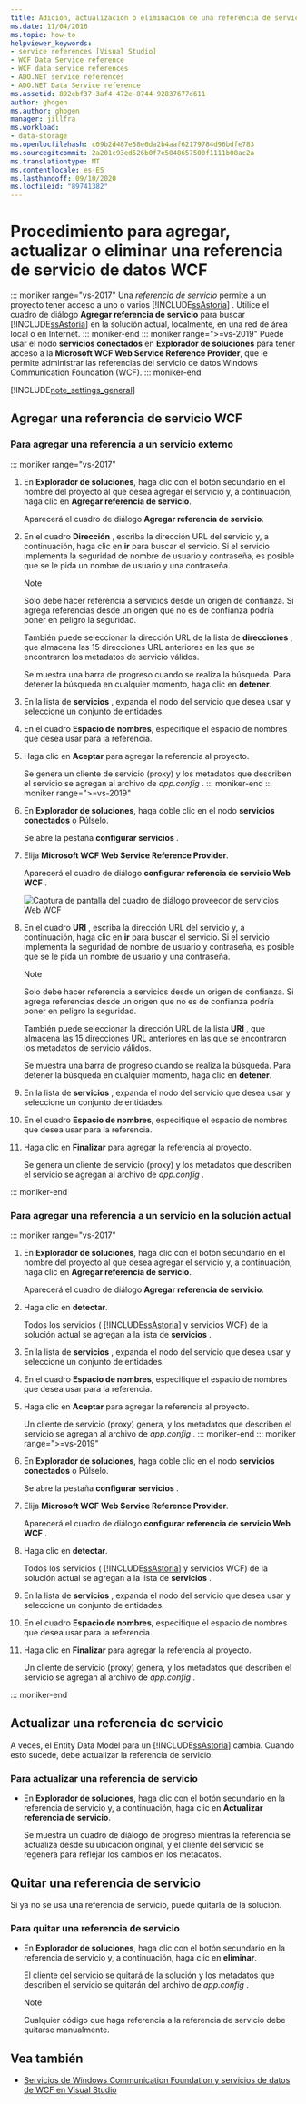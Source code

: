 ```yaml
---
title: Adición, actualización o eliminación de una referencia de servicio de datos de WCF
ms.date: 11/04/2016
ms.topic: how-to
helpviewer_keywords:
- service references [Visual Studio]
- WCF Data Service reference
- WCF data service references
- ADO.NET service references
- ADO.NET Data Service reference
ms.assetid: 892ebf37-3af4-472e-8744-92837677d611
author: ghogen
ms.author: ghogen
manager: jillfra
ms.workload:
- data-storage
ms.openlocfilehash: c09b2d487e58e6da2b4aaf62179784d96bdfe783
ms.sourcegitcommit: 2a201c93ed526b0f7e5848657500f1111b08ac2a
ms.translationtype: MT
ms.contentlocale: es-ES
ms.lasthandoff: 09/10/2020
ms.locfileid: "89741382"
---
```

# <a name="how-to-add-update-or-remove-a-wcf-data-service-reference"></a>Procedimiento para agregar, actualizar o eliminar una referencia de servicio de datos WCF

::: moniker range="vs-2017"
Una *referencia de servicio* permite a un proyecto tener acceso a uno o varios [!INCLUDE[ssAstoria](../data-tools/includes/ssastoria_md.md)] . Utilice el cuadro de diálogo **Agregar referencia de servicio** para buscar [!INCLUDE[ssAstoria](../data-tools/includes/ssastoria_md.md)] en la solución actual, localmente, en una red de área local o en Internet.
::: moniker-end
::: moniker range=">=vs-2019"
Puede usar el nodo **servicios conectados** en **Explorador de soluciones** para tener acceso a la **Microsoft WCF Web Service Reference Provider**, que le permite administrar las referencias del servicio de datos Windows Communication Foundation (WCF).
::: moniker-end

[!INCLUDE[note_settings_general](../data-tools/includes/note_settings_general_md.md)]

## <a name="add-a-wcf-service-reference"></a>Agregar una referencia de servicio WCF

### <a name="to-add-a-reference-to-an-external-service"></a>Para agregar una referencia a un servicio externo

::: moniker range="vs-2017"

1. En **Explorador de soluciones**, haga clic con el botón secundario en el nombre del proyecto al que desea agregar el servicio y, a continuación, haga clic en **Agregar referencia de servicio**.

   Aparecerá el cuadro de diálogo **Agregar referencia de servicio**.

1. En el cuadro **Dirección** , escriba la dirección URL del servicio y, a continuación, haga clic en **ir** para buscar el servicio. Si el servicio implementa la seguridad de nombre de usuario y contraseña, es posible que se le pida un nombre de usuario y una contraseña.

    > [!NOTE]
    > Solo debe hacer referencia a servicios desde un origen de confianza. Si agrega referencias desde un origen que no es de confianza podría poner en peligro la seguridad.

     También puede seleccionar la dirección URL de la lista de **direcciones** , que almacena las 15 direcciones URL anteriores en las que se encontraron los metadatos de servicio válidos.

     Se muestra una barra de progreso cuando se realiza la búsqueda. Para detener la búsqueda en cualquier momento, haga clic en **detener**.

1. En la lista de **servicios** , expanda el nodo del servicio que desea usar y seleccione un conjunto de entidades.

1. En el cuadro **Espacio de nombres**, especifique el espacio de nombres que desea usar para la referencia.

1. Haga clic en **Aceptar** para agregar la referencia al proyecto.

     Se genera un cliente de servicio (proxy) y los metadatos que describen el servicio se agregan al archivo de *app.config* .
::: moniker-end
::: moniker range=">=vs-2019"
1. En **Explorador de soluciones**, haga doble clic en el nodo **servicios conectados** o Púlselo.

   Se abre la pestaña **configurar servicios** .

1. Elija **Microsoft WCF Web Service Reference Provider**.

   Aparecerá el cuadro de diálogo **configurar referencia de servicio Web WCF** .

   ![Captura de pantalla del cuadro de diálogo proveedor de servicios Web WCF](media/vs-2019/configure-wcf-web-service-reference-dialog.png)


1. En el cuadro **URI** , escriba la dirección URL del servicio y, a continuación, haga clic en **ir** para buscar el servicio. Si el servicio implementa la seguridad de nombre de usuario y contraseña, es posible que se le pida un nombre de usuario y una contraseña.

    > [!NOTE]
    > Solo debe hacer referencia a servicios desde un origen de confianza. Si agrega referencias desde un origen que no es de confianza podría poner en peligro la seguridad.

     También puede seleccionar la dirección URL de la lista **URI** , que almacena las 15 direcciones URL anteriores en las que se encontraron los metadatos de servicio válidos.

     Se muestra una barra de progreso cuando se realiza la búsqueda. Para detener la búsqueda en cualquier momento, haga clic en **detener**.

1. En la lista de **servicios** , expanda el nodo del servicio que desea usar y seleccione un conjunto de entidades.

1. En el cuadro **Espacio de nombres**, especifique el espacio de nombres que desea usar para la referencia.

1. Haga clic en **Finalizar** para agregar la referencia al proyecto.

     Se genera un cliente de servicio (proxy) y los metadatos que describen el servicio se agregan al archivo de *app.config* .

::: moniker-end

### <a name="to-add-a-reference-to-a-service-in-the-current-solution"></a>Para agregar una referencia a un servicio en la solución actual

::: moniker range="vs-2017"

1. En **Explorador de soluciones**, haga clic con el botón secundario en el nombre del proyecto al que desea agregar el servicio y, a continuación, haga clic en **Agregar referencia de servicio**.

    Aparecerá el cuadro de diálogo **Agregar referencia de servicio**.

1. Haga clic en **detectar**.

    Todos los servicios ( [!INCLUDE[ssAstoria](../data-tools/includes/ssastoria_md.md)] y servicios WCF) de la solución actual se agregan a la lista de **servicios** .

1. En la lista de **servicios** , expanda el nodo del servicio que desea usar y seleccione un conjunto de entidades.

1. En el cuadro **Espacio de nombres**, especifique el espacio de nombres que desea usar para la referencia.

1. Haga clic en **Aceptar** para agregar la referencia al proyecto.

    Un cliente de servicio (proxy) genera, y los metadatos que describen el servicio se agregan al archivo de *app.config* .
::: moniker-end
::: moniker range=">=vs-2019"
1. En **Explorador de soluciones**, haga doble clic en el nodo **servicios conectados** o Púlselo. 

   Se abre la pestaña **configurar servicios** .

1. Elija **Microsoft WCF Web Service Reference Provider**.

   Aparecerá el cuadro de diálogo **configurar referencia de servicio Web WCF** .

1. Haga clic en **detectar**.

    Todos los servicios ( [!INCLUDE[ssAstoria](../data-tools/includes/ssastoria_md.md)] y servicios WCF) de la solución actual se agregan a la lista de **servicios** .

1. En la lista de **servicios** , expanda el nodo del servicio que desea usar y seleccione un conjunto de entidades.

1. En el cuadro **Espacio de nombres**, especifique el espacio de nombres que desea usar para la referencia.

1. Haga clic en **Finalizar** para agregar la referencia al proyecto.

    Un cliente de servicio (proxy) genera, y los metadatos que describen el servicio se agregan al archivo de *app.config* .

::: moniker-end

## <a name="update-a-service-reference"></a>Actualizar una referencia de servicio

A veces, el Entity Data Model para un [!INCLUDE[ssAstoria](../data-tools/includes/ssastoria_md.md)] cambia. Cuando esto sucede, debe actualizar la referencia de servicio.

### <a name="to-update-a-service-reference"></a>Para actualizar una referencia de servicio

- En **Explorador de soluciones**, haga clic con el botón secundario en la referencia de servicio y, a continuación, haga clic en **Actualizar referencia de servicio**.

     Se muestra un cuadro de diálogo de progreso mientras la referencia se actualiza desde su ubicación original, y el cliente del servicio se regenera para reflejar los cambios en los metadatos.

## <a name="remove-a-service-reference"></a>Quitar una referencia de servicio

Si ya no se usa una referencia de servicio, puede quitarla de la solución.

### <a name="to-remove-a-service-reference"></a>Para quitar una referencia de servicio

- En **Explorador de soluciones**, haga clic con el botón secundario en la referencia de servicio y, a continuación, haga clic en **eliminar**.

     El cliente del servicio se quitará de la solución y los metadatos que describen el servicio se quitarán del archivo de *app.config* .

    > [!NOTE]
    > Cualquier código que haga referencia a la referencia de servicio debe quitarse manualmente.

## <a name="see-also"></a>Vea también

- [Servicios de Windows Communication Foundation y servicios de datos de WCF en Visual Studio](../data-tools/windows-communication-foundation-services-and-wcf-data-services-in-visual-studio.md)
